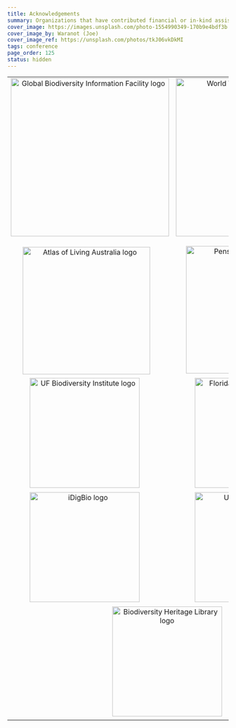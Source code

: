 ```yaml
---
title: Acknowledgements
summary: Organizations that have contributed financial or in-kind assistance to produce the conference are shown below.
cover_image: https://images.unsplash.com/photo-1554990349-170b9e4bdf3b
cover_image_by: Waranot (Joe)
cover_image_ref: https://unsplash.com/photos/tkJ06vkDkMI
tags: conference
page_order: 125
status: hidden
---
```



<table border="0">
<tbody>
<tr>
<td style="text-align: center; vertical-align: middle;" colspan="1"><a href="https://gbif.org"> <img src="https://static.tdwg.org/sponsors/gbif-2015.png" alt="Global Biodiversity Information Facility logo" width="360" height="" /> </a><img src="https://static.tdwg.org/sponsors/1-gold.png" width="16" height="16"></td>
<td style="text-align: center;" colspan="1"><a href="https://worldwildlife.org"> <img src="https://static.tdwg.org/sponsors/wwf-science-whitebkgd.png" alt="World Wild Life Fund - Science" width="360" height="" style="position: middle;" /> </a><img src="https://static.tdwg.org/sponsors/1-gold.png" width="16" height="16" style="position: bottom;"></td>
</tr>
<tr>
<td style="text-align: center; vertical-align: middle;" colspan="1"><a href="https://ala.org.au"> <img src="https://static.tdwg.org/sponsors/ala-logo-stacked-rgb-600.png" alt="Atlas of Living Australia logo" width="290" height="" /></a><img src="https://static.tdwg.org/sponsors/2-silver.png" width="16" height="16"></td>
<td style="text-align: center; vertical-align: middle;" colspan="1"><a href="https://pensoft.net"><img src="https://static.tdwg.org/sponsors/pensoft-logo.png" alt="Pensoft Publishers logo" width="290" height="" />&nbsp;&nbsp;<img src="https://static.tdwg.org/sponsors/2-silver.png" width="16" height="16"></a></td>
</tr>
<tr>
<td style="text-align: center; vertical-align: middle;" colspan="1"><a href="https://biodiversity.research.ufl.edu/"><img src="https://static.tdwg.org/sponsors/uf-biodiversity-institute.png" alt="UF Biodiversity Institute logo" width="250" height="" /></a>&nbsp;&nbsp;<img src="https://static.tdwg.org/sponsors/3-bronze.png" width="16" height="16"></td>
<td style="text-align: center; vertical-align: middle;" colspan="1"><a href="https://www.floridamuseum.ufl.edu/"> <img src="https://static.tdwg.org/sponsors/flmnh.png" alt="Florida Museum of Natural History logo" width="250" height="" /></a>&nbsp;&nbsp;<img src="https://static.tdwg.org/sponsors/3-bronze.png" width="16" height="16"></td>
</tr>
<tr>
<td style="text-align: center; vertical-align: middle;" colspan="1"><a href="https://www.idigbio.org/"><img src="https://static.tdwg.org/sponsors/idigbio_w799.png" alt="iDigBio logo" width="250" height="" /></a>&nbsp;&nbsp;<img src="https://static.tdwg.org/sponsors/3-bronze.png" width="16" height="16" /></td>
<td style="text-align: center; vertical-align: middle;" colspan="1"><a href="https://research.ufl.edu/"><img src="https://static.tdwg.org/sponsors/uf-research.png" alt="UF Research logo" width="250" height="" /></a>&nbsp;&nbsp;<img src="https://static.tdwg.org/sponsors/3-bronze.png" width="16" height="16" /></td>
</tr>
<tr>
<!-- <td style="text-align: center; vertical-align: middle;" colspan="1"><a href="https://www.natural-solutions.eu/"><img src="https://static.tdwg.org/sponsors/natural-solutions-logo-et-nom.png" alt="Natural Solutions logo" width="250" height="" /></a>&nbsp;&nbsp;<img src="https://static.tdwg.org/sponsors/3-bronze.png" width="16" height="16" /></td>
-->
<td style="text-align: center; vertical-align: middle;" colspan="2"><a href="https://biodiversitylibrary.org"><img src="https://static.tdwg.org/sponsors/bhl-combined-1024x329.png" alt="Biodiversity Heritage Library logo" width="250" height="" /></a>&nbsp;&nbsp;<img src="https://static.tdwg.org/sponsors/3-bronze.png" width="16" height="16" /></td>
</tr>
</tbody>
</table>
